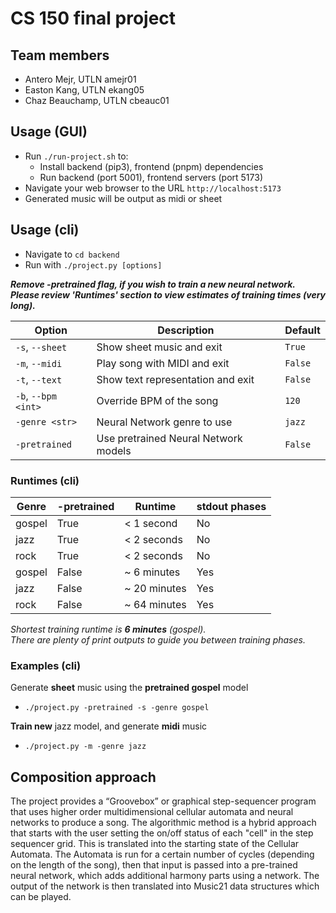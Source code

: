 # CS 150 final project

## Team members

- Antero Mejr, UTLN amejr01
- Easton Kang, UTLN ekang05
- Chaz Beauchamp, UTLN cbeauc01

## Usage (GUI)

- Run `./run-project.sh` to:
    - Install backend (pip3), frontend (pnpm) dependencies
    - Run backend (port 5001), frontend servers (port 5173)
- Navigate your web browser to the URL `http://localhost:5173`
- Generated music will be output as midi or sheet

## Usage (cli)

- Navigate to `cd backend`
- Run with `./project.py [options]`

***Remove -pretrained flag, if you wish to train a new neural network.***<br>
***Please review 'Runtimes' section to view estimates of training times (very long).***

| Option                     | Description                                               | Default         |
|----------------------------|-----------------------------------------------------------|-----------------|
| `-s`, `--sheet`            | Show sheet music and exit                                 | `True`          |
| `-m`, `--midi`             | Play song with MIDI and exit                              | `False`         |
| `-t`, `--text`             | Show text representation and exit                         | `False`         |
| `-b`, `--bpm <int>`        | Override BPM of the song                                  | `120`           |
| `-genre <str>`             | Neural Network genre to use                               | `jazz`          |
| `-pretrained`              | Use pretrained Neural Network models                      | `False`         |

### Runtimes (cli)

| Genre   | -pretrained | Runtime                   | stdout phases |
|---------|-------------|---------------------------|---------------|
| gospel  | True        | < 1 second                | No            |
| jazz    | True        | < 2 seconds               | No            |
| rock    | True        | < 2 seconds               | No            |
| gospel  | False       | ~ 6 minutes               | Yes           |
| jazz    | False       | ~ 20 minutes              | Yes           |
| rock    | False       | ~ 64 minutes              | Yes           |

*Shortest training runtime is **6 minutes** (gospel).*<br>
*There are plenty of print outputs to guide you between training phases.*

### Examples (cli)
Generate **sheet** music using the **pretrained gospel** model
- `./project.py -pretrained -s -genre gospel`

**Train new** jazz model, and generate **midi** music
- `./project.py -m -genre jazz`

## Composition approach

The project provides a “Groovebox” or graphical step-sequencer program that
uses higher order multidimensional cellular automata and neural networks to
produce a song. The algorithmic method is a hybrid approach that starts with the
user setting the on/off status of each "cell" in the step sequencer grid. This
is translated into the starting state of the Cellular Automata. The Automata is
run for a certain number of cycles (depending on the length of the song), then
that input is passed into a pre-trained neural network, which adds additional
harmony parts using a network. The output of the network is then translated into
Music21 data structures which can be played.

